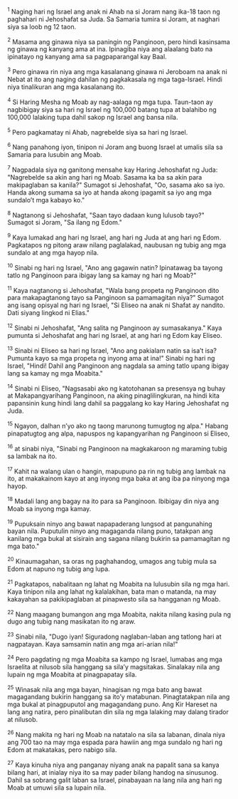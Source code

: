 <sup>1</sup>
Naging hari ng Israel ang anak ni Ahab na si Joram nang ika-18 taon ng paghahari ni Jehoshafat sa Juda. Sa Samaria tumira si Joram, at naghari siya sa loob ng 12 taon. 

<sup>2</sup>
Masama ang ginawa niya sa paningin ng Panginoon, pero hindi kasinsama ng ginawa ng kanyang ama at ina. Ipinagiba niya ang alaalang bato na ipinatayo ng kanyang ama sa pagpaparangal kay Baal. 

<sup>3</sup>
Pero ginawa rin niya ang mga kasalanang ginawa ni Jeroboam na anak ni Nebat at ito ang naging dahilan ng pagkakasala ng mga taga-Israel. Hindi niya tinalikuran ang mga kasalanang ito. 

<sup>4</sup>
Si Haring Mesha ng Moab ay nag-aalaga ng mga tupa. Taun-taon ay nagbibigay siya sa hari ng Israel ng 100,000 batang tupa at balahibo ng 100,000 lalaking tupa dahil sakop ng Israel ang bansa nila. 

<sup>5</sup>
Pero pagkamatay ni Ahab, nagrebelde siya sa hari ng Israel. 

<sup>6</sup>
Nang panahong iyon, tinipon ni Joram ang buong Israel at umalis sila sa Samaria para lusubin ang Moab. 

<sup>7</sup>
Nagpadala siya ng ganitong mensahe kay Haring Jehoshafat ng Juda: "Nagrebelde sa akin ang hari ng Moab. Sasama ka ba sa akin para makipaglaban sa kanila?" Sumagot si Jehoshafat, "Oo, sasama ako sa iyo. Handa akong sumama sa iyo at handa akong ipagamit sa iyo ang mga sundaloʼt mga kabayo ko." 

<sup>8</sup>
Nagtanong si Jehoshafat, "Saan tayo dadaan kung lulusob tayo?" Sumagot si Joram, "Sa ilang ng Edom." 

<sup>9</sup>
Kaya lumakad ang hari ng Israel, ang hari ng Juda at ang hari ng Edom. Pagkatapos ng pitong araw nilang paglalakad, naubusan ng tubig ang mga sundalo at ang mga hayop nila. 

<sup>10</sup>
Sinabi ng hari ng Israel, "Ano ang gagawin natin? Ipinatawag ba tayong tatlo ng Panginoon para ibigay lang sa kamay ng hari ng Moab?" 

<sup>11</sup>
Kaya nagtanong si Jehoshafat, "Wala bang propeta ng Panginoon dito para makapagtanong tayo sa Panginoon sa pamamagitan niya?" Sumagot ang isang opisyal ng hari ng Israel, "Si Eliseo na anak ni Shafat ay nandito. Dati siyang lingkod ni Elias." 

<sup>12</sup>
Sinabi ni Jehoshafat, "Ang salita ng Panginoon ay sumasakanya." Kaya pumunta si Jehoshafat ang hari ng Israel, at ang hari ng Edom kay Eliseo. 

<sup>13</sup>
Sinabi ni Eliseo sa hari ng Israel, "Ano ang pakialam natin sa isaʼt isa? Pumunta kayo sa mga propeta ng inyong ama at ina!" Sinabi ng hari ng Israel, "Hindi! Dahil ang Panginoon ang nagdala sa aming tatlo upang ibigay lang sa kamay ng mga Moabita." 

<sup>14</sup>
Sinabi ni Eliseo, "Nagsasabi ako ng katotohanan sa presensya ng buhay at Makapangyarihang Panginoon, na aking pinaglilingkuran, na hindi kita papansinin kung hindi lang dahil sa paggalang ko kay Haring Jehoshafat ng Juda. 

<sup>15</sup>
Ngayon, dalhan nʼyo ako ng taong marunong tumugtog ng alpa." Habang pinapatugtog ang alpa, napuspos ng kapangyarihan ng Panginoon si Eliseo, 

<sup>16</sup>
at sinabi niya, "Sinabi ng Panginoon na magkakaroon ng maraming tubig sa lambak na ito. 

<sup>17</sup>
Kahit na walang ulan o hangin, mapupuno pa rin ng tubig ang lambak na ito, at makakainom kayo at ang inyong mga baka at ang iba pa ninyong mga hayop. 

<sup>18</sup>
Madali lang ang bagay na ito para sa Panginoon. Ibibigay din niya ang Moab sa inyong mga kamay. 

<sup>19</sup>
Pupuksain ninyo ang bawat napapaderang lungsod at pangunahing bayan nila. Puputulin ninyo ang magaganda nilang puno, tatakpan ang kanilang mga bukal at sisirain ang sagana nilang bukirin sa pamamagitan ng mga bato." 

<sup>20</sup>
Kinaumagahan, sa oras ng paghahandog, umagos ang tubig mula sa Edom at napuno ng tubig ang lupa. 

<sup>21</sup>
Pagkatapos, nabalitaan ng lahat ng Moabita na lulusubin sila ng mga hari. Kaya tinipon nila ang lahat ng kalalakihan, bata man o matanda, na may kakayahan sa pakikipaglaban at pinapwesto sila sa hangganan ng Moab. 

<sup>22</sup>
Nang maagang bumangon ang mga Moabita, nakita nilang kasing pula ng dugo ang tubig nang masikatan ito ng araw. 

<sup>23</sup>
Sinabi nila, "Dugo iyan! Siguradong naglaban-laban ang tatlong hari at nagpatayan. Kaya samsamin natin ang mga ari-arian nila!" 

<sup>24</sup>
Pero pagdating ng mga Moabita sa kampo ng Israel, lumabas ang mga Israelita at nilusob sila hanggang sa silaʼy magsitakas. Sinalakay nila ang lupain ng mga Moabita at pinagpapatay sila. 

<sup>25</sup>
Winasak nila ang mga bayan, hinagisan ng mga bato ang bawat magagandang bukirin hanggang sa itoʼy matabunan. Pinagtatakpan nila ang mga bukal at pinagpuputol ang magagandang puno. Ang Kir Hareset na lang ang natira, pero pinalibutan din sila ng mga lalaking may dalang tirador at nilusob. 

<sup>26</sup>
Nang makita ng hari ng Moab na natatalo na sila sa labanan, dinala niya ang 700 tao na may mga espada para hawiin ang mga sundalo ng hari ng Edom at makatakas, pero nabigo sila. 

<sup>27</sup>
Kaya kinuha niya ang panganay niyang anak na papalit sana sa kanya bilang hari, at inialay niya ito sa may pader bilang handog na sinusunog. Dahil sa sobrang galit laban sa Israel, pinabayaan na lang nila ang hari ng Moab at umuwi sila sa lupain nila.